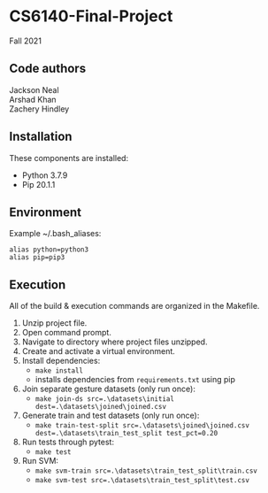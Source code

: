 # CS6140-Final-Project

Fall 2021

Code authors
-----------
Jackson Neal  
Arshad Khan  
Zachery Hindley

Installation
------------
These components are installed:

- Python 3.7.9
- Pip 20.1.1

Environment
-----------
Example ~/.bash_aliases:

```
alias python=python3
alias pip=pip3
```

Execution
---------
All of the build & execution commands are organized in the Makefile.

1) Unzip project file.
2) Open command prompt.
3) Navigate to directory where project files unzipped.
4) Create and activate a virtual environment.
5) Install dependencies:
    - `make install`
    - installs dependencies from `requirements.txt` using pip
6) Join separate gesture datasets (only run once):
    - `make join-ds src=.\datasets\initial dest=.\datasets\joined\joined.csv`
7) Generate train and test datasets (only run once):
    - `make train-test-split src=.\datasets\joined\joined.csv dest=.\datasets\train_test_split test_pct=0.20`
8) Run tests through pytest:
    - `make test`
9) Run SVM:
   - `make svm-train src=.\datasets\train_test_split\train.csv`
   - `make svm-test src=.\datasets\train_test_split\test.csv`